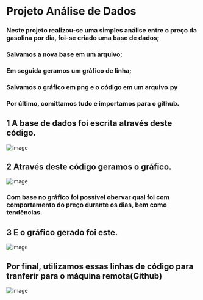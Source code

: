 # Projeto Análise de Dados

### Neste projeto realizou-se uma simples análise entre o preço da gasolina por dia, foi-se criado uma base de dados;
### Salvamos a nova base em um arquivo;
### Em seguida geramos um gráfico de linha;
### Salvamos o gráfico em png e o código em um arquivo.py
### Por último, comittamos tudo e importamos para o github.

## 1 A base de dados foi escrita através deste código.
![image](https://github.com/rafaelfdiniz/da-ebac/assets/152647025/ab4a08be-cc3f-4630-94fa-526e3f97fe5a)

## 2 Através deste código geramos o gráfico.
![image](https://github.com/rafaelfdiniz/da-ebac/assets/152647025/ebe4dcdc-46e7-4bc1-a8d3-233b6945fdc7)
### Com base no gráfico foi possível obervar qual foi com comportamento do preço durante os dias, bem como tendências.
## 3 E o gráfico gerado foi este.
![image](https://github.com/rafaelfdiniz/da-ebac/assets/152647025/c2068336-941a-472f-8aee-cee5d8fc4c18)

## Por final, utilizamos essas linhas de código para tranferir para o máquina remota(Github)
![image](https://github.com/rafaelfdiniz/da-ebac/assets/152647025/c4588bb8-bf6e-4b6c-9d91-fb1dc8e9b584)


